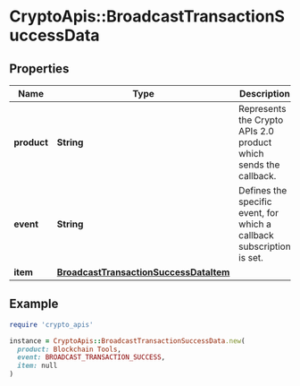 # CryptoApis::BroadcastTransactionSuccessData

## Properties

| Name | Type | Description | Notes |
| ---- | ---- | ----------- | ----- |
| **product** | **String** | Represents the Crypto APIs 2.0 product which sends the callback. |  |
| **event** | **String** | Defines the specific event, for which a callback subscription is set. |  |
| **item** | [**BroadcastTransactionSuccessDataItem**](BroadcastTransactionSuccessDataItem.md) |  |  |

## Example

```ruby
require 'crypto_apis'

instance = CryptoApis::BroadcastTransactionSuccessData.new(
  product: Blockchain Tools,
  event: BROADCAST_TRANSACTION_SUCCESS,
  item: null
)
```

